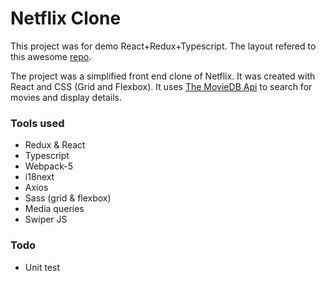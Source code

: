 # Netflix Clone

This project was for demo React+Redux+Typescript. The layout refered to this awesome [repo](https://github.com/AndresXI/Netflix-Clone).

The project was a simplified front end clone of Netflix. It was created with React and CSS (Grid and Flexbox). It uses [The MovieDB Api](https://www.themoviedb.org/documentation/api) to search for movies and display details.

### Tools used

- Redux & React
- Typescript
- Webpack-5
- i18next
- Axios
- Sass (grid & flexbox)
- Media queries
- Swiper JS

### Todo

- Unit test
